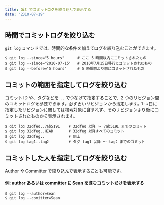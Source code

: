 ```yaml
---
title: Git でコミットログを絞り込んで表示する
date: "2010-07-19"
---
```


時間でコミットログを絞り込む
----

`git log` コマンドでは、時間的な条件を加えてログを絞り込むことができます。

```
$ git log --since="5 hours"      # ここ 5 時間以内にコミットされたもの
$ git log --since="2010-07-15"   # 2010年7月15日移行にコミットされたもの
$ git log --before="5 hours"     # 5 時間前より前にコミットされたもの
```

コミットの範囲を指定してログを絞り込む
----

コミット ID や、タグなどを `..` でつなげて指定することで、2 つのリビジョン間のコミットログを参照できます。必ず古いリビジョンから指定します。1 つ目に指定したリビジョンに関しては検索対象に含まれず、そのリビジョンより後にコミットされたものから表示されます。

```
$ git log 32dfeg..7ab5191    # 32dfeg 以降 ～ 7ab5191 までのコミット
$ git log 32dfeg..HEAD       # 32dfeg 以降すべてのコミット
$ git log 32dfeg..           # 同上
$ git log tag1..tag2         # タグ tag1 以降 ～ tag2 までのコミット
```

コミットした人を指定してログを絞り込む
----

Author や Committer で絞り込んで表示することも可能です。

#### 例: author あるいは committer に Sean を含むコミットだけを表示する

```
$ git log --author=Sean
$ git log --comitter=Sean
```

